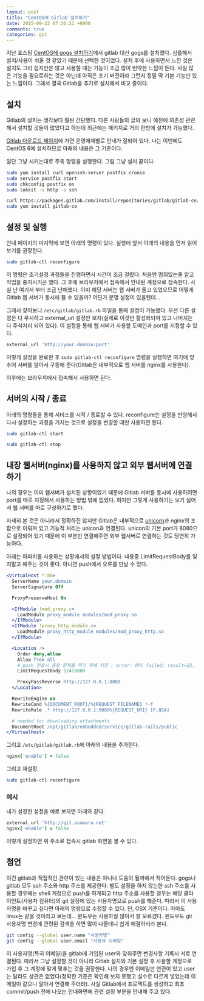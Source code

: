 ```yaml
---
layout: post
title: "CentOS에 Gitlab 설치하기"
date: 2015-09-22 07:36:21 +0900
comments: true
categories: git
---
```

지난 포스팅 [CentOS에 gogs 설치하기](http://blog.asamaru.net/2015/09/21/how-to-install-gogs-on-centos/)에서 gitlab 대신 gogs를 설치했다. 심플해서 설치/사용이 쉬울 것 같았기 때문에 선택한 것이었다. 설치 후에 사용하면서 느낀 것은 설치도 그리 쉽지만은 않고 사용할 때는 기능이 조금 많이 빈약한 느낌이 든다. 사실 많은 기능을 필요로하는 것은 아닌데 아직은 초기 버전이라 그런지 정말 딱 기본 기능만 있는 느낌이다. 그래서 결국 Gitlab을 추가로 설치해서 비교 중이다.

## 설치

Gitlab의 설치는 생각보다 훨씬 간단했다. 다른 사람들의 글의 보니 예전에 의존성 관련해서 설치할 것들이 많았다고 하는데 최근에는 패키지로 거의 한방에 설치가 가능했다.

[Gitlab 다운로드 페이지](https://about.gitlab.com/downloads/)에 가면 운영체제별로 안내가 잘되어 있다. 나는 이번에도 CentOS 6에 설치하므로 아래의 내용은 그 기준이다.

일단 그냥 시키는대로 주욱 명령을 실행한다. 그럼 그냥 설치 끝이다.

```bash
sudo yum install curl openssh-server postfix cronie
sudo service postfix start
sudo chkconfig postfix on
sudo lokkit -s http -s ssh

curl https://packages.gitlab.com/install/repositories/gitlab/gitlab-ce/script.rpm.sh | sudo bash
sudo yum install gitlab-ce
```

## 설정 및 실행

안내 페이지의 마지막에 보면 아래의 명령이 있다. 실행에 앞서 아래의 내용을 먼저 읽어보기를 권장한다.

```bash
sudo gitlab-ctl reconfigure
```

이 명령은 초기설정 과정들을 진행하면서 시간이 조금 걸렸다. 처음엔 멈춰있는줄 알고 작업을 중지시키곤 했다. 그 후에 브라우저에서 접속해서 안내된 계정으로 접속한다. 사실 난 여기서 부터 조금 난해했다. 이미 해당 서버는 웹 서버가 돌고 있었으므로 어떻게 Gitlab 웹 서버가 동시에 뜰 수 있을까? 어딘가 분명 설정이 있을텐데...

그래서 찾아보니 ```/etc/gitlab/gitlab.rb``` 파일을 통해 설정이 가능했다. 우선 다른 설정은 다 무시하고 external_url 설정만 보자(실제로 이것만 활성화되어 있고 나머지는 다 주석처리 되어 있다). 이 설정을 통해 웹 서버가 사용할 도메인과 port를 지정할 수 있다.

```ruby
external_url 'http://your.domain:port'
```

이렇게 설정을 완료한 후 ```sudo gitlab-ctl reconfigure``` 명령을 실행하면 여기에 맞추어 서버를 알아서 구동해 준다(Gitlab은 내부적으로 웹 서버를 nginx를 사용한다).

이후에는 브라우저에서 접속해서 사용하면 된다.

## 서버의 시작 / 종료

아래의 명령들을 통해 서비스를 시작 / 종료할 수 있다. reconfigure는 설정을 반영해서 다시 설정하는 과정을 거치는 것으로 설정을 변경할 떄만 사용하면 된다.

```bash
sudo gitlab-ctl start
```

```bash
sudo gitlab-ctl stop
```

## 내장 웹서버(nginx)를 사용하지 않고 외부 웹서버에 연결하기

나의 경우는 이미 웹서버가 설치된 상황이었기 때문에 Gitlab 서버를 동시에 사용하려면 port를 따로 지정해서 사용하는 방법 밖에 없었다. 하지만 그렇게 사용하기는 보기 싫어서 웹 서버를 따로 구성하기로 했다.

자세히 본 것은 아니라서 정확하진 않지만 Gitlab은 내부적으로 [unicorn](http://unicorn.bogomips.org/)과 nginx의 조합으로 이뤄져 있고 기능적 처리는 unicon과 연결된다. unicon의 기본 port가 8080으로 설정되어 있기 때문에 이 부분만 연결해주면 외부 웹서버로 연결하는 것도 당연히 가능하다.

아래는 아파치를 사용하는 상황에서의 설정 방법이다. 내용중 LimitRequestBody를 잊지말고 해주는 것이 좋다. 아니면 push에서 오류를 만날 수 있다.

```apache
<VirtualHost *:80>
  ServerName your.domain
  ServerSignature Off

  ProxyPreserveHost On

  <IfModule !mod_proxy.c>
    LoadModule proxy_module modules/mod_proxy.so
  </IfModule>
  <IfModule !proxy_http_module.c>
    LoadModule proxy_http_module modules/mod_proxy_http.so
  </IfModule>

  <Location />
    Order deny,allow
    Allow from all
    # push 전송시 용량 문제를 막기 위해 지정 : error: RPC failed; result=22, HTTP code = 413
    LimitRequestBody 52428800

    ProxyPassReverse http://127.0.0.1:8080
  </Location>

  RewriteEngine on
  RewriteCond %{DOCUMENT_ROOT}/%{REQUEST_FILENAME} !-f
  RewriteRule .* http://127.0.0.1:8080%{REQUEST_URI} [P,QSA]

  # needed for downloading attachments
  DocumentRoot /opt/gitlab/embedded/service/gitlab-rails/public
</VirtualHost>
```

그리고 ```/etc/gitlab/gitlab.rb```에 아래의 내용을 추가한다.
```ruby
nginx['enable'] = false
```

그리고 재설정.
```bash
sudo gitlab-ctl reconfigure
```
### 예시

내가 설정한 설정을 예로 보자면 아래와 같다.
```ruby
external_url 'http://git.asamaru.net'
nginx['enable'] = false
```

이렇게 설정하면 위 주소로 접속시 gitlab 화면을 볼 수 있다.

## 첨언

이건 gitlab과 직접적인 관련이 있는 내용은 아니나 도움이 될까해서 적어둔다. gogs나 gitlab 모두 ssh 주소와 http 주소를 제공한다. 별도 설정을 하지 않는한 ssh 주소를 사용할 경우에는 shell 계정으로 push를 하게되고 http 주소를 사용할 경우는 해당 클라이언트(사용자 컴퓨터)의 git 설정에 있는 사용자명으로 push를 해준다. 따라서 이 사용자명을 바꾸고 싶다면 아래의 명령으로 수정할 수 있다. 단, OSX 기준이다. 아마도 linux는 같을 것이라고 보는데... 윈도우는 사용하질 않아서 잘 모르겠다. 윈도우도 git 사용자명 변경에 관련된 검색을 하면 많이 나올테니 쉽게 해결하리라 본다.

```bash
git config --global user.name "사용자명"
git config --global user.email "사용자 이메일"
```

이 사용자명(특히 이메일)을 gitlab에 가입된 user와 맞춰주면 변경사항 기록시 서로 연결된다. 따라서 그냥 설정할 것이 아니라 Gitlab 설치와 기본 설정 후 사용할 계정으로 가입 후 그 계정에 맞게 맞추는 것을 권장한다. 나의 경우엔 이메일만 연관이 있고 user는 달라도 상관은 없었다(정확한 기준은 확인해 보지 못했고 실수로 다르게 넣었는데 이메일이 같으니 알아서 연결해 주더라).
사실 Gitlab에서 프로젝트를 생성하고 최초 commit/push 전에 나오는 안내화면에 관련 설정 부분을 안내해 주고 있다.